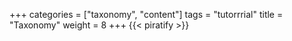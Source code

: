 +++
categories = ["taxonomy", "content"]
tags = "tutorrrial"
title = "Taxonomy"
weight = 8
+++
{{< piratify >}}
